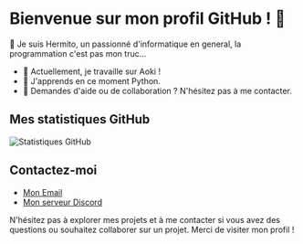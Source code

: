 # Bienvenue sur mon profil GitHub ! 👋

👋 Je suis Hermito, un passionné d'informatique en general, la programmation c'est pas mon truc...

- 🔭 Actuellement, je travaille sur Aoki !
- 🌱 J'apprends en ce moment Python.
- 💬 Demandes d'aide ou de collaboration ? N'hésitez pas à me contacter.

## Mes statistiques GitHub

![Statistiques GitHub](https://github-readme-stats.vercel.app/api?username=Hermitoff&show_icons=true&count_private=true)

## Contactez-moi

- [Mon Email](mailto:contact@hermitoff)
- [Mon serveur Discord](https://discord.hermito.fr)

N'hésitez pas à explorer mes projets et à me contacter si vous avez des questions ou souhaitez collaborer sur un projet. Merci de visiter mon profil !
